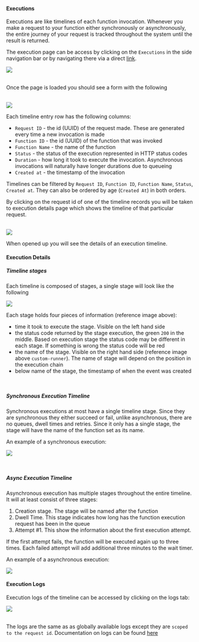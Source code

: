 #### Executions

Executions are like timelines of each function invocation. Whenever you make a request to your function either synchronously or asynchronously, the entire journey of your request is tracked throughout the system until the result is returned.

The execution page can be access by clicking on the `Executions` in the side navigation bar or by navigating there via a direct [link](/app/timelines).

[![](/static/docs/executions/executions_navbar.png)](/static/docs/executions/executions_navbar.png)

&nbsp;  
Once the page is loaded you should see a form with the following

&nbsp;  
[![](/static/docs/executions/executions_list.png)](/static/docs/executions/executions_list.png)

Each timeline entry row has the following columns: 
- `Request ID` - the id (UUID) of the request made. These are generated every time a new invocation is made
- `Function ID` - the id (UUID) of the function that was invoked
- `Function Name` - the name of the function
- `Status` - the status of the execution represented in HTTP status codes
- `Duration` - how long it took to execute the invocation. Asynchronous invocations will naturally have longer durations due to queueing
- `Created at` - the timestamp of the invocation

Timelines can be filtered by `Request ID`, `Function ID`, `Function Name`, `Status`, `Created at`. They can also be ordered by age (`Created At`) in both orders.

By clicking on the request id of one of the timeline records you will be taken to execution details page which shows the timeline of that particular request.

&nbsp;  
[![](/static/docs/executions/executions_list_click.png)](/static/docs/executions/executions_list_click.png)

When opened up you will see the details of an execution timeline. 


#### Execution Details

##### Timeline stages

Each timeline is composed of stages, a single stage will look like the following

[![](/static/docs/executions/executions_details_stage.png)](/static/docs/executions/executions_details_stage.png)

Each stage holds four pieces of information (reference image above):
- time it took to execute the stage. Visible on the left hand side
- the status code returned by the stage execution, the green `200` in the middle. Based on execution stage the status code may be different in each stage. If something is wrong the status code will be red
- the name of the stage. Visible on the right hand side (reference image above `custom-runner`). The name of stage will depend on the position in the execution chain
- below name of the stage, the timestamp of when the event was created

&nbsp;  
##### Synchronous Execution Timeline

Synchronous executions at most have a single timeline stage. Since they are synchronous they either succeed or fail, unlike asynchronous, there are no queues, dwell times and retries.
Since it only has a single stage, the stage will have the name of the function set as its name.

An example of a synchronous execution:

[![](/static/docs/executions/executions_details_sync.png)](/static/docs/executions/executions_details_sync.png)


&nbsp;  
##### Async Execution Timeline

Asynchronous execution has multiple stages throughout the entire timeline. It will at least consist of three stages:
1. Creation stage. The stage will be named after the function
2. Dwell Time. This stage indicates how long has the function execution request has been in the queue
3. Attempt #1. This show the information about the first execution attempt.

If the first attempt fails, the function will be executed again up to three times. Each failed attempt will add additional three minutes to the wait timer.

An example of a asynchronous execution:

[![](/static/docs/executions/executions_details.png)](/static/docs/executions/executions_details.png)

#### Execution Logs

Execution logs of the timeline can be accessed by clicking on the logs tab:

[![](/static/docs/executions/executions_details_access_logs.png)](/static/docs/executions/executions_details_access_logs.png)

&nbsp;  
The logs are the same as as globally available logs except they are `scoped to the request id`. Documentation on logs can be found [here](/docs/logs/overview)